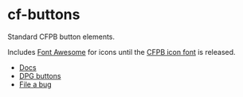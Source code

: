 # cf-buttons

Standard CFPB button elements.

Includes [Font Awesome](http://fontawesome.io/) for icons until the
[CFPB icon font](https://github.cfpb.gob/adamscott/cfpb-icon-font) is released.

- [Docs](https://fake.ghe.domain/pages/flapjack/cf-buttons/docs/index.html)
- [DPG buttons](https://fake.ghe.domain/pages/nicholasw/digital-product-guide/guide/common-web-elements/buttons.html)
- [File a bug](https://fake.ghe.domain/flapjack/cf-buttons/issues/new?body=%23%23%20URL%0D%0D%0D%23%23%20Actual%20Behavior%0D%0D%0D%23%23%20Expected%20Behavior%0D%0D%0D%23%23%20Steps%20to%20Reproduce%0D%0D%0D%23%23%20Screenshot&labels=bug)
